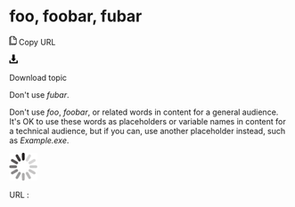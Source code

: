 # foo, foobar, fubar

![Copy URL](media/foo-foobar-fubar/Copy.png)
Copy URL

![Download](media/foo-foobar-fubar/Download.png)

Download topic

Don't use *fubar*.

Don't use *foo*, *foobar*, or related words in content for a general audience. It's OK to use
these words as placeholders or variable names in content for a
technical audience, but if you can, use another placeholder instead,
such as *Example.exe*.

![In progress](media/foo-foobar-fubar/activity-large.gif)

URL :
